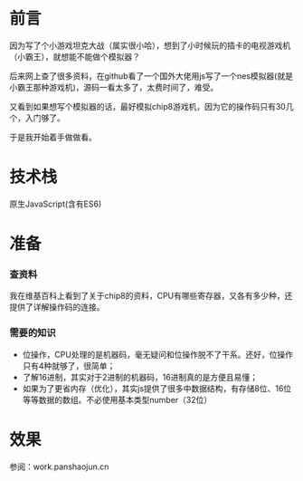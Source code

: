 # 前言
因为写了个小游戏坦克大战（属实很小哈），想到了小时候玩的插卡的电视游戏机（小霸王），就想能不能做个模拟器？

后来网上查了很多资料，在github看了一个国外大佬用js写了一个nes模拟器(就是小霸王那种游戏机)，源码一看太多了，太费时间了，难受。

又看到如果想写个模拟器的话，最好模拟chip8游戏机，因为它的操作码只有30几个，入门够了。

于是我开始着手做做看。

#  技术栈
原生JavaScript(含有ES6)

# 准备
### 查资料
我在维基百科上看到了关于chip8的资料，CPU有哪些寄存器，又各有多少种，还提供了详解操作码的连接。

### 需要的知识
*  位操作，CPU处理的是机器码，毫无疑问和位操作脱不了干系。还好，位操作只有4种就够了，很简单；
*  了解16进制，其实对于2进制的机器码，16进制真的是方便且易懂；
*  如果为了更省内存（优化），其实js提供了很多中数据结构，有存储8位、16位等等数据的数组。不必使用基本类型number（32位）

# 效果
参阅：work.panshaojun.cn